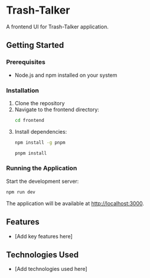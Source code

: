 # Trash-Talker

A frontend UI for Trash-Talker application.

## Getting Started

### Prerequisites

- Node.js and npm installed on your system

### Installation

1. Clone the repository
2. Navigate to the frontend directory:
   ```bash
   cd frontend
   ```
3. Install dependencies:
   ```bash
   npm install -g pnpm
   ```
   ```bash
   pnpm install
   ```

### Running the Application

Start the development server:

```bash
npm run dev
```

The application will be available at [http://localhost:3000](http://localhost:3000).

## Features

- [Add key features here]

## Technologies Used

- [Add technologies used here]

